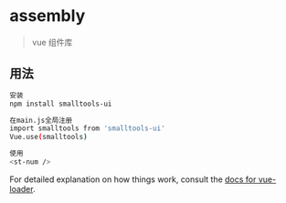 # assembly

> vue 组件库

## 用法

``` bash
安装
npm install smalltools-ui

在main.js全局注册
import smalltools from 'smalltools-ui'
Vue.use(smalltools)

使用
<st-num />
```

For detailed explanation on how things work, consult the [docs for vue-loader](http://vuejs.github.io/vue-loader).
